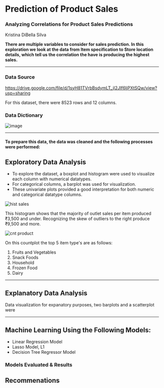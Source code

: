 # Prediction of Product Sales

### Analyzing Correlations for Product Sales Predictions
Kristina DiBella Silva

**There are multiple variables to consider for sales prediction. In this exploration we look at the data from Item specification to Store location details, which tell us the correlation the have is producing the highest sales.**
___

### Data Source
https://drive.google.com/file/d/1syH81TVrbBsdymLT_jl2JIf6IjPXtSQw/view?usp=sharing

For this dataset, there were 8523 rows and 12 columns.

### Data Dictionary
![image](https://user-images.githubusercontent.com/122838459/236369360-86ccda50-ada1-4fc2-b2db-a3ead9dfc68a.png)

___

#### To prepare this data, the data was cleaned and the following processes were performed:

## Exploratory Data Analysis

- To explore the dataset, a boxplot and histogram were used to visualize each column with numerical datatypes.
- For categorical columns, a barplot was used for visualization. 
- These univariate plots provided a good interpretation for both numeric and categorical datatype columns.

![hist sales](https://user-images.githubusercontent.com/122838459/236587354-c7522e5c-186d-4870-88c6-d68896b57e77.png)

This histogram shows that the majority of outlet sales per item produced ₹3,500 and under. 
Recognizing the skew of outliers to the right produce ₹9,500 and more. 

![cnt product](https://user-images.githubusercontent.com/122838459/236588557-cd928c35-9fc1-40a9-a52d-fbc216665be4.png)


On this countplot the top 5 item type's are as follows:
  1. Fruits and Vegetables
  2. Snack Foods  
  3. Household
  4. Frozen Food
  5. Dairy

___

## Explanatory Data Analysis
Data visualization for expanatory purposes, two barplots and a scatterplot were

___

## Machine Learning Using the Following Models:
- Linear Regression Model
- Lasso Model, L1
- Decision Tree Regressor Model

### Models Evaluated & Results

## Recommenations
